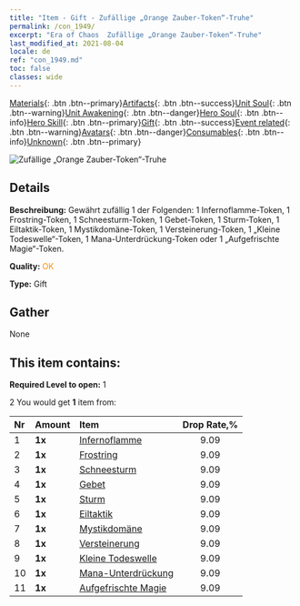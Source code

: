```yaml
---
title: "Item - Gift - Zufällige „Orange Zauber-Token“-Truhe"
permalink: /con_1949/
excerpt: "Era of Chaos  Zufällige „Orange Zauber-Token“-Truhe"
last_modified_at: 2021-08-04
locale: de
ref: "con_1949.md"
toc: false
classes: wide
---
```

 [Materials](/ItemsDE/){: .btn .btn--primary}[Artifacts](/ItemsDE/Artifacts/){: .btn .btn--success}[Unit Soul](/ItemsDE/UnitSoul/){: .btn .btn--warning}[Unit Awakening](/ItemsDE/UnitAwakening/){: .btn .btn--danger}[Hero Soul](/ItemsDE/HeroSoul/){: .btn .btn--info}[Hero Skill](/ItemsDE/HeroSkill/){: .btn .btn--primary}[Gift](/ItemsDE/Gift/){: .btn .btn--success}[Event related](/ItemsDE/Events/){: .btn .btn--warning}[Avatars](/ItemsDE/Avatars/){: .btn .btn--danger}[Consumables](/ItemsDE/Consumables/){: .btn .btn--info}[Unknown](/ItemsDE/Unknown/){: .btn .btn--primary}

 ![Zufällige „Orange Zauber-Token“-Truhe](/images/t/i_7012.png)

## Details
 **Beschreibung:** Gewährt zufällig 1 der Folgenden: 1 Infernoflamme-Token, 1 Frostring-Token, 1 Schneesturm-Token, 1 Gebet-Token, 1 Sturm-Token, 1 Eiltaktik-Token, 1 Mystikdomäne-Token, 1 Versteinerung-Token, 1 „Kleine Todeswelle“-Token, 1 Mana-Unterdrückung-Token oder 1 „Aufgefrischte Magie“-Token.

 **Quality:** <span style="color: #FF8C00">OK</span>

 **Type:** Gift

## Gather

  None

## This item contains:

 **Required Level to open:** 1

 2 You would get **1** item  from:

  | Nr | Amount |     Item    | Drop Rate,% |
  |:---|:-------|:------------|:---------:|
  | 1 |  **1x** | [Infernoflamme](/ItemsDE/her_406/) | 9.09 | 
  | 2 |  **1x** | [Frostring](/ItemsDE/her_421/) | 9.09 | 
  | 3 |  **1x** | [Schneesturm](/ItemsDE/her_423/) | 9.09 | 
  | 4 |  **1x** | [Gebet](/ItemsDE/her_432/) | 9.09 | 
  | 5 |  **1x** | [Sturm](/ItemsDE/her_445/) | 9.09 | 
  | 6 |  **1x** | [Eiltaktik](/ItemsDE/her_450/) | 9.09 | 
  | 7 |  **1x** | [Mystikdomäne](/ItemsDE/her_470/) | 9.09 | 
  | 8 |  **1x** | [Versteinerung](/ItemsDE/her_471/) | 9.09 | 
  | 9 |  **1x** | [Kleine Todeswelle](/ItemsDE/her_456/) | 9.09 | 
  | 10 |  **1x** | [Mana-Unterdrückung](/ItemsDE/her_480/) | 9.09 | 
  | 11 |  **1x** | [Aufgefrischte Magie](/ItemsDE/her_482/) | 9.09 | 

